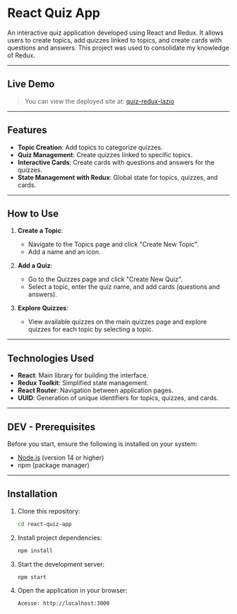 # **React Quiz App**

An interactive quiz application developed using React and Redux. It allows users to create topics, add quizzes linked to topics, and create cards with questions and answers. This project was used to consolidate my knowledge of Redux.

---

## **Live Demo**
> You can view the deployed site at: [quiz-redux-lazio](https://quiz-redux-lazio.netlify.app/)

---

## **Features**

- **Topic Creation**: Add topics to categorize quizzes.
- **Quiz Management**: Create quizzes linked to specific topics.
- **Interactive Cards**: Create cards with questions and answers for the quizzes.
- **State Management with Redux**: Global state for topics, quizzes, and cards.

---

## **How to Use**

1. **Create a Topic**:
   - Navigate to the Topics page and click "Create New Topic".
   - Add a name and an icon.

2. **Add a Quiz**:
   - Go to the Quizzes page and click "Create New Quiz".
   - Select a topic, enter the quiz name, and add cards (questions and answers).

3. **Explore Quizzes**:
   - View available quizzes on the main quizzes page and explore quizzes for each topic by selecting a topic.

---

## **Technologies Used**

- **React**: Main library for building the interface.
- **Redux Toolkit**: Simplified state management.
- **React Router**: Navigation between application pages.
- **UUID**: Generation of unique identifiers for topics, quizzes, and cards.

---

## **DEV - Prerequisites**

Before you start, ensure the following is installed on your system:

- [Node.js](https://nodejs.org/) (version 14 or higher)
- npm (package manager)

---

## **Installation**

1. Clone this repository:
   ```bash
   cd react-quiz-app
   ```
2. Install project dependencies:
    ```bash
    npm install
    ```
3. Start the development server:
    ```bash
    npm start
    ```
4. Open the application in your browser:
    ```bash
    Acesse: http://localhost:3000
    ```
